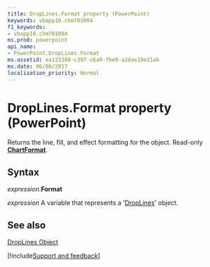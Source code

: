 ```yaml
---
title: DropLines.Format property (PowerPoint)
keywords: vbapp10.chm701004
f1_keywords:
- vbapp10.chm701004
ms.prod: powerpoint
api_name:
- PowerPoint.DropLines.Format
ms.assetid: ea123388-c397-c6a9-fbe0-a2dae18e21a6
ms.date: 06/08/2017
localization_priority: Normal
---
```



# DropLines.Format property (PowerPoint)

Returns the line, fill, and effect formatting for the object. Read-only  **[ChartFormat](PowerPoint.ChartFormat.md)**.


## Syntax

_expression_.**Format**

_expression_ A variable that represents a '[DropLines](PowerPoint.DropLines.md)' object.


## See also



[DropLines Object](PowerPoint.DropLines.md)

[!include[Support and feedback](~/includes/feedback-boilerplate.md)]